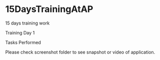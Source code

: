 # 15DaysTrainingAtAP
15 days training work

Training Day 1

Tasks Performed

Please check screenshot folder to see snapshot or video of application.
